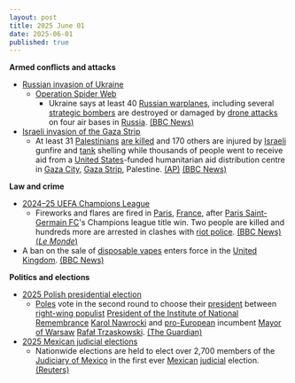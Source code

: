 ```yaml
---
layout: post
title: 2025 June 01
date: 2025-06-01
published: true
---
```



**Armed conflicts and attacks**

* [Russian invasion of Ukraine](https://en.wikipedia.org/wiki/Russian_invasion_of_Ukraine "Russian invasion of Ukraine")
  + [Operation Spider Web](https://en.wikipedia.org/wiki/Operation_Spider_Web "Operation Spider Web")
    - Ukraine says at least 40 [Russian warplanes](https://en.wikipedia.org/wiki/Russian_Air_Force "Russian Air Force"), including several [strategic bombers](https://en.wikipedia.org/wiki/Strategic_bomber "Strategic bomber") are destroyed or damaged by [drone attacks](https://en.wikipedia.org/wiki/Drone_warfare "Drone warfare") on four air bases in [Russia](https://en.wikipedia.org/wiki/Russia "Russia"). [(BBC News)](https://www.bbc.com/news/live/cgrg7kelk45t)
* [Israeli invasion of the Gaza Strip](https://en.wikipedia.org/wiki/Israeli_invasion_of_the_Gaza_Strip "Israeli invasion of the Gaza Strip")
  + At least 31 [Palestinians](https://en.wikipedia.org/wiki/Palestinians "Palestinians") [are killed](https://en.wikipedia.org/wiki/Rafah_aid_distribution_massacre "Rafah aid distribution massacre") and 170 others are injured by [Israeli](https://en.wikipedia.org/wiki/Israel "Israel") gunfire and [tank](https://en.wikipedia.org/wiki/Tank "Tank") shelling while thousands of people went to receive aid from a [United States](https://en.wikipedia.org/wiki/United_States "United States")-funded humanitarian aid distribution centre in [Gaza City](https://en.wikipedia.org/wiki/Gaza_City "Gaza City"), [Gaza Strip](https://en.wikipedia.org/wiki/Gaza_Strip "Gaza Strip"), Palestine. [(AP)](https://apnews.com/article/israel-palestiniaens-hamas-war-news-hostages-aid-06-01-2025-67688833abb96fc068c42d10da90a0a4) [(BBC News)](https://www.bbc.com/news/articles/c991j01lym3o)

**Law and crime**

* [2024–25 UEFA Champions League](https://en.wikipedia.org/wiki/2024%E2%80%9325_UEFA_Champions_League "2024–25 UEFA Champions League")
  + Fireworks and flares are fired in [Paris](https://en.wikipedia.org/wiki/Paris "Paris"), [France](https://en.wikipedia.org/wiki/France "France"), after [Paris Saint-Germain FC](https://en.wikipedia.org/wiki/Paris_Saint-Germain_FC "Paris Saint-Germain FC")'s Champions league title win. Two people are killed and hundreds more are arrested in clashes with [riot police](https://en.wikipedia.org/wiki/Riot_police "Riot police"). [(BBC News)](https://www.bbc.co.uk/news/articles/ckgqyg325gno) [(*Le Monde*)](https://www.lemonde.fr/en/sports/article/2025/06/01/paris-erupts-with-flares-and-fireworks-the-eiffel-tower-lit-up-in-blue-and-red-after-psg-s-champions-league-title_6741878_9.html)
* A ban on the sale of [disposable vapes](https://en.wikipedia.org/wiki/Electronic_cigarette "Electronic cigarette") enters force in the [United Kingdom](https://en.wikipedia.org/wiki/United_Kingdom "United Kingdom"). [(BBC News)](https://www.bbc.co.uk/news/articles/c80kxx2xr77o)

**Politics and elections**

* [2025 Polish presidential election](https://en.wikipedia.org/wiki/2025_Polish_presidential_election "2025 Polish presidential election")
  + [Poles](https://en.wikipedia.org/wiki/Polish_people "Polish people") vote in the second round to choose their [president](https://en.wikipedia.org/wiki/President_of_Poland "President of Poland") between [right-wing populist](https://en.wikipedia.org/wiki/Right-wing_populist "Right-wing populist") [President of the Institute of National Remembrance](https://en.wikipedia.org/wiki/Institute_of_National_Remembrance "Institute of National Remembrance") [Karol Nawrocki](https://en.wikipedia.org/wiki/Karol_Nawrocki "Karol Nawrocki") and [pro-European](https://en.wikipedia.org/wiki/Pro-European "Pro-European") incumbent [Mayor of Warsaw](https://en.wikipedia.org/wiki/Mayor_of_Warsaw "Mayor of Warsaw") [Rafał Trzaskowski](https://en.wikipedia.org/wiki/Rafa%C5%82_Trzaskowski "Rafał Trzaskowski"). [(The Guardian)](https://www.theguardian.com/world/2025/jun/01/poland-goes-to-the-polls-in-second-round-of-close-fought-presidential-election)
* [2025 Mexican judicial elections](https://en.wikipedia.org/wiki/2025_Mexican_judicial_elections "2025 Mexican judicial elections")
  + Nationwide elections are held to elect over 2,700 members of the [Judiciary of Mexico](https://en.wikipedia.org/wiki/Judiciary_of_Mexico "Judiciary of Mexico") in the first ever [Mexican](https://en.wikipedia.org/wiki/Mexico "Mexico") [judicial](https://en.wikipedia.org/wiki/Judiciary "Judiciary") election. [(Reuters)](https://www.reuters.com/world/americas/mexico-votes-first-judicial-election-amid-concerns-over-rule-law-2025-06-01/)
